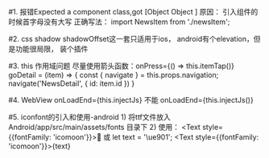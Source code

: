 #1.  报错Expected a component class,got [Object Object ]
    原因： 引入组件的时候首字母没有大写
    正确写法：   import NewsItem from './newsItem';
                <NewsItem item={item} />

#2. css shadow
    shadowOffset这一套只适用于ios，
    android有个elevation，但是功能很局限，
    装个插件

#3. this 作用域问题
    尽量使用箭头函数：onPress={() => this.itemTap()}
    goDetail = (item) => {
            const { navigate } = this.props.navigation;
            navigate('NewsDetail', { id: item.id })
        }

#4. WebView
    onLoadEnd={this.injectJs} 不能  onLoadEnd={this.injectJs()}

#5. iconfont的引入和使用-android
    1)  将ttf文件放入Android/app/src/main/assets/fonts 目录下
    2)  使用：
        <Text style={{fontFamily: 'icomoon'}}>&#xe901;</Text>
        或
        let text = '\ue901';
        <Text style={{fontFamily: 'icomoon'}}>{text}</Text>